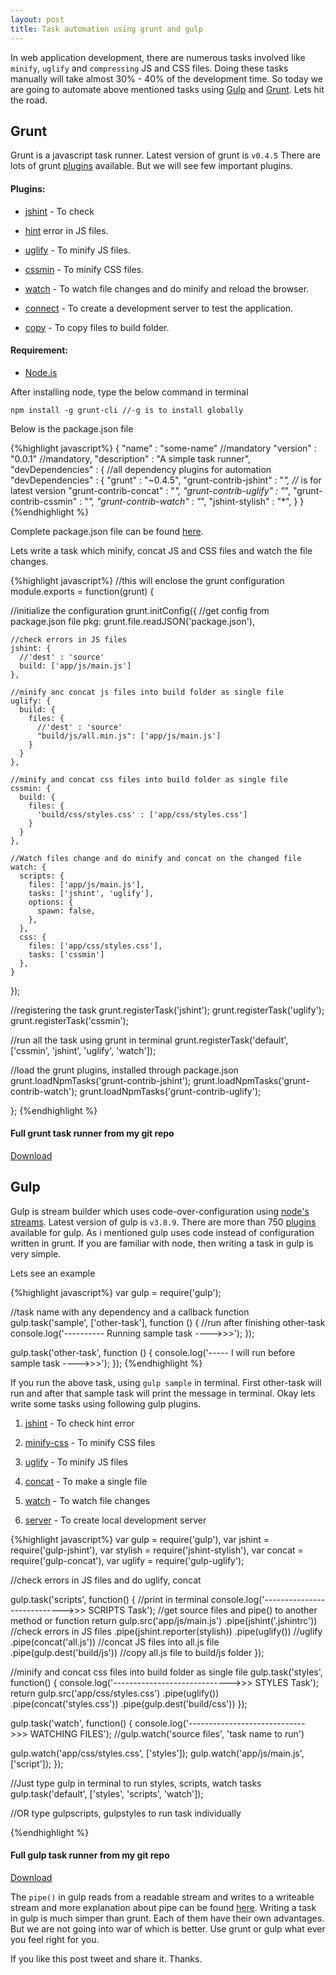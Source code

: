```yaml
---
layout: post
title: Task automation using grunt and gulp
---
```


In web application development, there are numerous tasks involved like `minify`, `uglify` and `compressing` JS and CSS files. Doing these tasks manually will take almost 30% - 40% of the development time. So today we are going to automate above mentioned tasks using <a href="http://gulpjs.com/" class="link" target="_blank">Gulp</a> and <a href="http://gruntjs.com/" class="link" target="_blank">Grunt</a>. Lets hit the road.

## Grunt

Grunt is a javascript task runner. Latest version of grunt is `v0.4.5` There are lots of grunt <a href="http://gruntjs.com/plugins" class="link" target="_blank">plugins</a> available. But we will see few important plugins.

#### Plugins:

- <a href="https://github.com/gruntjs/grunt-contrib-jshint" class="link" target="_blank">jshint</a> - To check

- <a href="http://www.jshint.com/docs/" class="link" target="_blank">hint</a> error in JS files.

- <a href="https://github.com/gruntjs/grunt-contrib-uglify" class="link" target="_blank">uglify</a> - To minify JS files.

- <a href="" class="link" target="_blank">cssmin</a> - To minify CSS files.

- <a href="https://github.com/gruntjs/grunt-contrib-watch" class="link" target="_blank">watch</a> - To watch file changes and do minify and reload the browser.

- <a href="https://github.com/gruntjs/grunt-contrib-connect" class="link" target="_blank">connect</a> - To create a development server to test the application.

- <a href="https://github.com/gruntjs/grunt-contrib-copy" class="link" target="_blank">copy</a> - To copy files to build folder.


#### Requirement:

- <a href="http://nodejs.org/" class="link" target="_blank">Node.js</a>

After installing node, type the below command in terminal

    npm install -g grunt-cli //-g is to install globally

Below is the package.json file

{%highlight javascript%}
{
 "name" : "some-name" //mandatory
 "version" : "0.0.1" //mandatory,
 "description" : "A simple task runner",
 "devDependencies" : { //all dependency plugins for automation
    "devDependencies" : {
    "grunt" : "~0.4.5",
    "grunt-contrib-jshint" : "*", //* is for latest version
    "grunt-contrib-concat" : "*",
    "grunt-contrib-uglify" : "*",
    "grunt-contrib-cssmin" : "*",
    "grunt-contrib-watch" : "*",
    "jshint-stylish" : "*",
 }
}
{%endhighlight %}

Complete package.json file can be found <a href="https://github.com/gokulkrishh/Grunt-Task-Runner/blob/master/package.json" class="link" target="_blank">here</a>.

Lets write a task which minify, concat JS and CSS files and watch the file changes.

{%highlight javascript%}
//this will enclose the grunt configuration
module.exports = function(grunt) {

//initialize the configuration
grunt.initConfig({
    //get config from package.json file
    pkg: grunt.file.readJSON('package.json'),

    //check errors in JS files
    jshint: {
      //'dest' : 'source'
      build: ['app/js/main.js']
    },

    //minify anc concat js files into build folder as single file
    uglify: {
      build: {
        files: {
          //'dest' : 'source'
          "build/js/all.min.js": ['app/js/main.js']
        }
      }
    },

    //minify and concat css files into build folder as single file
    cssmin: {
      build: {
        files: {
          'build/css/styles.css' : ['app/css/styles.css']
        }
      }
    },

    //Watch files change and do minify and concat on the changed file
    watch: {
      scripts: {
        files: ['app/js/main.js'],
        tasks: ['jshint', 'uglify'],
        options: {
          spawn: false,
        },
      },
      css: {
        files: ['app/css/styles.css'],
        tasks: ['cssmin']
      },
    }
});

//registering the task
grunt.registerTask('jshint');
grunt.registerTask('uglify');
grunt.registerTask('cssmin');

//run all the task using grunt in terminal
grunt.registerTask('default', ['cssmin', 'jshint', 'uglify', 'watch']);

//load the grunt plugins, installed through package.json
grunt.loadNpmTasks('grunt-contrib-jshint');
grunt.loadNpmTasks('grunt-contrib-watch');
grunt.loadNpmTasks('grunt-contrib-uglify');

};
{%endhighlight %}

<!-- Download the full <a href="" class="link" target="_blank">grunt task runner</a>. -->

#### Full grunt task runner from my git repo

<a href="https://github.com/gokulkrishh/Grunt-Task-Runner" target="_blank">Download</a>

## Gulp

Gulp is stream builder which uses code-over-configuration using <a href="http://nodejs.org/api/stream.html#stream_readable_pipe_destination_options" class="link" target="_blank">node's streams</a>. Latest version of gulp is `v3.8.9`. There are more than 750 <a href="http://gulpjs.com/plugins" class="link" target="_blank">plugins</a> available for gulp. As i mentioned gulp uses code instead of configuration written in grunt. If you are familiar with node, then writing a task in gulp is very simple.

Lets see an example

{%highlight javascript%}
var gulp = require('gulp');

//task name with any dependency and a callback function
gulp.task('sample', ['other-task'], function () {
  //run after finishing other-task
  console.log('---------- Running sample task ---->>>');
});

gulp.task('other-task', function () {
  console.log('----- I will run before sample task ---->>>');
});
{%endhighlight %}

If you run the above task, using `gulp sample` in terminal. First other-task will run and after that sample task will print the message in terminal. Okay lets write some tasks using following gulp plugins.

1. <a href="https://www.npmjs.org/package/gulp-jshint" class="link" target="_blank">jshint</a> - To check hint error

2. <a href="https://www.npmjs.org/package/gulp-minify-css" class="link" target="_blank">minify-css</a> - To minify CSS files

3. <a href="https://www.npmjs.org/package/gulp-uglify" class="link" target="_blank">uglify</a> - To minify JS files

4. <a href="https://www.npmjs.org/package/gulp-concat" class="link" target="_blank">concat</a> - To make a single file

5. <a href="https://www.npmjs.org/package/gulp-watch" class="link" target="_blank">watch</a> - To watch file changes

6. <a href="https://www.npmjs.org/package/gulp-webserver" class="link" target="_blank">server</a> - To create local development server

{%highlight javascript%}
var gulp = require('gulp'),
var jshint = require('gulp-jshint'),
var stylish = require('jshint-stylish'),
var concat = require('gulp-concat'),
var uglify = require('gulp-uglify');

//check errors in JS files and do uglify, concat

gulp.task('scripts', function() {
  //print in terminal
  console.log('---------------------------->>> SCRIPTS Task');
  //get source files and pipe() to another method or function
  return gulp.src('app/js/main.js')
  .pipe(jshint('.jshintrc')) //check errors in JS files
  .pipe(jshint.reporter(stylish))
  .pipe(uglify()) //uglify
  .pipe(concat('all.js')) //concat JS files into all.js file
  .pipe(gulp.dest('build/js')) //copy all.js file to build/js folder
});

//minify and concat css files into build folder as single file
gulp.task('styles', function() {
  console.log('----------------------------->>> STYLES Task');
  return gulp.src('app/css/styles.css')
  .pipe(uglify())
  .pipe(concat('styles.css'))
  .pipe(gulp.dest('build/css'))
});

gulp.task('watch', function() {
  console.log('----------------------------->>> WATCHING FILES');
  //gulp.watch('source files', 'task name to run')

  gulp.watch('app/css/styles.css', ['styles']);
  gulp.watch('app/js/main.js', ['script']);
});

//Just type gulp in terminal to run styles, scripts, watch tasks
gulp.task('default', ['styles', 'scripts', 'watch']);

//OR type gulp<space>scripts, gulp<space>styles to run task individually

{%endhighlight %}

<!-- Download full <a href="" class="link" target="_blank">gulp task runner</a>. -->

#### Full gulp task runner from my git repo

<a href="https://github.com/gokulkrishh/Gulp-task-runner" target="_blank">Download</a>

The `pipe()` in gulp reads from a readable stream and writes to a writeable stream and more explanation about pipe can be found <a href="http://nodejs.org/api/stream.html#stream_readable_pipe_destination_options" class="link" target="_blank">here</a>. Writing a task in gulp is much simper than grunt. Each of them have their own advantages. But we are not going into war of which is better. Use grunt or gulp what ever you feel right for you.

If you like this post tweet and share it. Thanks.
